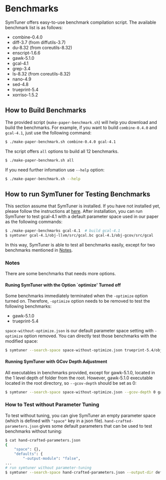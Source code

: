 # Benchmarks
SymTuner offers easy-to-use benchmark compilation script.
The available benchmark list is as follows:
* combine-0.4.0
* diff-3.7 (from diffutils-3.7)
* du-8.32 (from coreutils-8.32)
* enscript-1.6.6
* gawk-5.1.0
* gcal-4.1
* grep-3.4
* ls-8.32 (from coreutils-8.32)
* nano-4.9
* sed-4.8
* trueprint-5.4
* xorriso-1.5.2

## How to Build Benchmarks
The provided script (`make-paper-benchmark.sh`) will help you download and build the benchmarks.
For example, if you want to build `combine-0.4.0` and `gcal-4.1`, just use the following command:
```bash
$ ./make-paper-benchmark.sh combine-0.4.0 gcal-4.1
```
The script offers `all` options to build all 12 benchmarks.
```bash
$ ./make-paper-benchmark.sh all
```

If you need further infomation use `--help` option:
```bash
$ ./make-paper-benchmark.sh --help
```

## How to run SymTuner for Testing Benchmarks
This section assume that SymTuner is installed.
If you have not installed yet, please follow the instructions at [here](https://github.com/skkusal/symtuner).
After installation, you can run SymTuner to test gcal-4.1 with a default parameter space used in our paper as the following commands:
```bash
$ ./make-paper-benchmarks gcal-4.1  # build gcal-4.1
$ symtuner gcal-4.1/obj-llvm/src/gcal.bc gcal-4.1/obj-gcov/src/gcal
```
In this way, SymTuner is able to test all benchmarks easily, except for two benchmarks mentioned in [Notes](#Notes).

### Notes
There are some benchmarks that needs more options.

#### Runing SymTuner with the Option `optimize' Turned off
Some benchmarks immediately terminated when the `-optimize` option turned on.
Therefore, `-optimize` option needs to be removed to test the following benchmarks:
* gawk-5.1.0
* trueprint-5.4

`space-without-optimize.json` is our default parameter space setting with `-optimize` option removed.
You can directly test those benchmarks with the modified space:
```bash
$ symtuner --search-space space-without-optimize.json trueprint-5.4/obj-llvm/src/trueprint.bc trueprint-5.4/obj-gcov/src/trueprint
```

#### Running SymTuner with GCov Depth Adjustment
All executables in benchmarks provided, except for gawk-5.1.0, located in the 1 level depth of folder from the root.
However, gawk-5.1.0 executable located in the root directory, so `--gcov-depth` should be set as 0:
```bash
$ symtuner --search-space space-without-optimize.json --gcov-depth 0 gawk-5.1.0/obj-llvm/gawk.bc gawk-5.1.0/obj-gcov/gawk
```

### How to Test without Parameter Tuning
To test without tuning, you can give SymTuner an empty parameter space (which is defined with `"space"` key in a json file).
`hand-crafted-parameters.json` gives some default parameters that can be used to test benchmarks without tuning:
```bash
$ cat hand-crafted-parameters.json
{
    "space": {},
    "defaults": {
        "-output-module": "false",
...
# run symtuner without parameter-tuning
$ symtuner --search-space hand-crafted-parameters.json --output-dir default-out gcal-4.1/obj-llvm/src/gcal.bc gcal-4.1/obj-gcov/src/gcal
```
